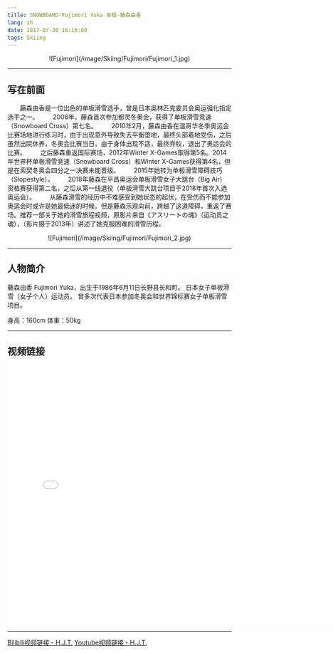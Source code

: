 ```yaml
---
title: SNOWBOARD-Fujimori Yuka 单板-藤森由香
lang: zh
date: 2017-07-30 16:16:00
tags: Skiing
---
```


<center>![Fujimori](/image/Skiing/Fujimori/Fujimori_1.jpg)</center> 

---------------------  

## 写在前面

&#8195;&#8195;藤森由香是一位出色的单板滑雪选手，曾是日本奥林匹克委员会奥运强化指定选手之一。
&#8195;&#8195;2006年，藤森首次参加都灵冬奥会，获得了单板滑雪竞速（Snowboard Cross）第七名。
&#8195;&#8195;2010年2月，藤森由香在温哥华冬季奥运会比赛场地进行练习时，由于出现意外导致失去平衡堕地，最终头部着地受伤，之后虽然出院休养，冬奥会比赛当日，由于身体出现不适，最终弃权，退出了奥运会的比赛。
&#8195;&#8195;之后藤森重返国际赛场，2012年Winter X-Games取得第5名。2014年世界杯单板滑雪竞速（Snowboard Cross）和Winter X-Games获得第4名，但是在索契冬奥会四分之一决赛未能晋级。
&#8195;&#8195;2015年她转为单板滑雪障碍技巧（Slopestyle）。
&#8195;&#8195;2018年藤森在平昌奥运会单板滑雪女子大跳台（Big Air）资格赛获得第二名，之后从第一线退役（单板滑雪大跳台项目于2018年首次入选奥运会）。
&#8195;&#8195;从藤森滑雪的经历中不难感受到她状态的起伏，在受伤而不能参加奥运会时或许是她最低迷的时候。但是藤森乐观向前，跨越了这道障碍，重返了赛场。推荐一部关于她的滑雪旅程视频，原影片来自《アスリートの魂》（运动员之魂），（影片摄于2013年）讲述了她克服困难的滑雪历程。

<center>![Fujimori](/image/Skiing/Fujimori/Fujimori_2.jpg)</center>

---------------------  

## 人物简介  

藤森由香 Fujimori Yuka，出生于1986年6月11日长野县长和町。
日本女子单板滑雪（女子个人）运动员。
曾多次代表日本参加冬奥会和世界锦标赛女子单板滑雪项目。

身高：160cm
体重：50kg

---------------------  

## 视频链接 

<center><iframe src="//player.bilibili.com/player.html?aid=887982176&bvid=BV17K4y1A7pi&cid=335590833&page=1" height="580" width="760" quality="high" scrolling="no" border="0" frameborder="no" framespacing="0" allowfullscreen="true"> </iframe></center>  

---------------------  

[Bilibili视频链接 - H.J.T.](https://www.bilibili.com/video/BV17K4y1A7pi "Title")
[Youtube视频链接 - H.J.T.](https://youtu.be/O-VEXm_x8SQ "Title")
